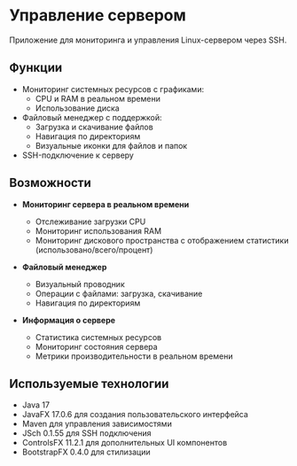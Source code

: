 # Управление сервером

Приложение для мониторинга и управления Linux-сервером через SSH.

## Функции

- Мониторинг системных ресурсов с графиками:
  - CPU и RAM в реальном времени
  - Использование диска
- Файловый менеджер с поддержкой:
  - Загрузка и скачивание файлов
  - Навигация по директориям
  - Визуальные иконки для файлов и папок
- SSH-подключение к серверу

## Возможности

- **Мониторинг сервера в реальном времени**
  - Отслеживание загрузки CPU
  - Мониторинг использования RAM
  - Мониторинг дискового пространства с отображением статистики (использовано/всего/процент)

- **Файловый менеджер**
  - Визуальный проводник
  - Операции с файлами: загрузка, скачивание
  - Навигация по директориям

- **Информация о сервере**
  - Статистика системных ресурсов
  - Мониторинг состояния сервера
  - Метрики производительности в реальном времени

## Используемые технологии

- Java 17
- JavaFX 17.0.6 для создания пользовательского интерфейса
- Maven для управления зависимостями
- JSch 0.1.55 для SSH подключения
- ControlsFX 11.2.1 для дополнительных UI компонентов
- BootstrapFX 0.4.0 для стилизации
